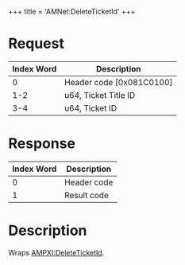 +++
title = 'AMNet:DeleteTicketId'
+++

# Request

| Index Word | Description                |
|------------|----------------------------|
| 0          | Header code \[0x081C0100\] |
| 1-2        | u64, Ticket Title ID       |
| 3-4        | u64, Ticket ID             |

# Response

| Index Word | Description |
|------------|-------------|
| 0          | Header code |
| 1          | Result code |

# Description

Wraps [AMPXI:DeleteTicketId](AMPXI:DeleteTicketId "wikilink").
